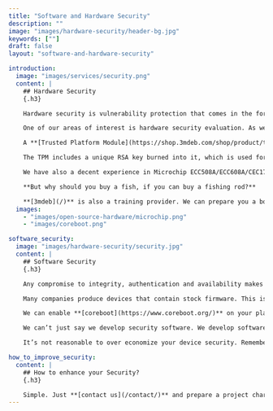 ```yaml
---
title: "Software and Hardware Security"
description: ""
image: "images/hardware-security/header-bg.jpg"
keywords: [""]
draft: false
layout: "software-and-hardware-security"

introduction:
  image: "images/services/security.png"
  content: |
    ## Hardware Security
    {.h3}

    Hardware security is vulnerability protection that comes in the form of a physical device rather than software that is installed on the hardware of a computer system.

    One of our areas of interest is hardware security evaluation. As we know exactly how a secure system should behave and what features it should contain we have a point of view about a system’s actual condition. If you are interested of taking care of your system security you shouldn’t hesitate and **[call us](https://calendly.com/3mdeb)** to find any vulnerabilities that may threat you. We will prepare a report, in which we will describe all the issues we’ve uncovered and what we recommend to do. In example we can check Your hardware vulnerability to [**zombieload**](https://zombieloadattack.com/), [**meltdown**](https://meltdownattack.com/) or [**spectre**](https://meltdownattack.com/) attacks. This is crucial. If you know your hardware weaknesses, you can handle them.

    A **[Trusted Platform Module](https://shop.3mdeb.com/shop/product/tpm2/)** is a hardware chip on the computer’s mainboard that stores cryptographic keys used for encryption. Many computers include a TPM, but if the system doesn’t include it, it is feasible to add one. Once enabled, the Trusted Platform Module provides full disk encryption capabilities. It becomes the “root of trust” for the system to provide integrity and authentication to the boot process. It keeps hard drives locked/sealed until the system completes a verification or authentication check.

    The TPM includes a unique RSA key burned into it, which is used for asymmetric encryption. Additionally, it can generate, store, and protect other keys used in the encryption and decryption process.

    We have also a decent experience in Microchip ECC508A/ECC608A/CEC1702 secure elements. These are CryptoAuthentication™ family devices with highly secure hardware-based key storage. These devices have a flexible command set that allows use in many applications, including network/IoT node protection, anti-counterfeiting, storing secure data and checking user password.

    **But why should you buy a fish, if you can buy a fishing rod?**

    **[3mdeb](/)** is also a training provider. We can prepare you a boot camp, where you and your staff will learn how to deal with all the security issues. We are experienced trainers and have a lot of training materials. If you are interested just [**contact us**](/contact/) or **[book a call](https://calendly.com/3mdeb)**.
  images:
    - "images/open-source-hardware/microchip.png"
    - "images/coreboot.png"

software_security:
  image: "images/hardware-security/security.jpg"
  content: |
    ## Software Security
    {.h3}

    Any compromise to integrity, authentication and availability makes a software insecure. Software systems can be attacked to steal information, monitor content, introduce vulnerabilities and damage the behavior of software.

    Many companies produce devices that contain stock firmware. This is obvious, but if it is proprietary [**it may contain bugs or vulnerabilities**](https://www.computerworld.com/article/2505096/researcher-creates-proof-of-concept-malware-that-infects-bios--network-cards.html), you may not know about. That’s why we prefer an open-source software and firmware. We consider it safer and we are able to increase its security clearing any bugs or issues, that may impact overall safety.

    We can enable **[coreboot](https://www.coreboot.org/)** on your platform, what will significantly decrease possibility of any successful attacks. It is signed and can be safely updated, [**and will turn your device into Attacker-Unfriendly**.](https://www.wired.com/2015/02/firmware-vulnerable-hacking-can-done/)

    We can’t just say we develop security software. We develop software, that is safe. Any information that has a value can be priced. If your device may contain data, that could be stolen and used in some manner that would expose you to several cost, then you can estimate how much should you invest in security. There are many papers describing methods of such evaluation, like i.e. [**Gordon-Loeb Model**](https://www.researchgate.net/publication/299408557_Investing_in_Cybersecurity_Insights_from_the_Gordon-Loeb_Model/link/57232bf808aee491cb36ff31/download).

    It’s not reasonable to over economize your device security. Remember, that in present time this is one of the most important attribute for your potential client.

how_to_improve_security:
  content: |
    ## How to enhance your Security?
    {.h3}

    Simple. Just **[contact us](/contact/)** and prepare a project charter. Then send us your device. First of all we’ll test it for any security issues, then we’ll suggest hardware and software solutions that will increase its security (and stability, and performance and so on…). We’ll use our offensive security validation to prove the improvement, and we’ll be happy to follow you during developing process.
---
```

